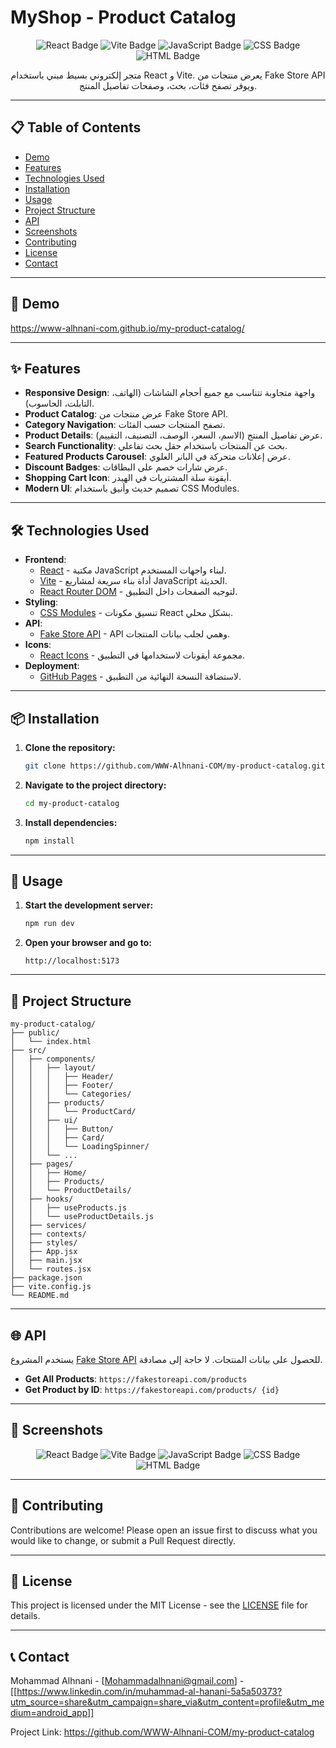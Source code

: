 
# MyShop - Product Catalog

<p align="center">
 <img src="https://img.shields.io/badge/React-20232A?style=for-the-badge&logo=react&logoColor=61DAFB" alt="React Badge">
  <img src="https://img.shields.io/badge/Vite-646CFF?style=for-the-badge&logo=vite&logoColor=white" alt="Vite Badge">
  <img src="https://img.shields.io/badge/JavaScript-F7DF1E?style=for-the-badge&logo=javascript&logoColor=black" alt="JavaScript Badge">
  <img src="https://img.shields.io/badge/CSS3-1572B6?style=for-the-badge&logo=css3&logoColor=white" alt="CSS Badge">
  <img src="https://img.shields.io/badge/HTML5-E34F26?style=for-the-badge&logo=html5&logoColor=white" alt="HTML Badge">
</p>
<p align="center">
  متجر إلكتروني بسيط مبني باستخدام React و Vite. يعرض منتجات من Fake Store API ويوفر تصفح فئات، بحث، وصفحات تفاصيل المنتج.
</p>



---

## 📋 Table of Contents

- [Demo](#-demo)
- [Features](#-features)
- [Technologies Used](#-technologies-used)
- [Installation](#-installation)
- [Usage](#-usage)
- [Project Structure](#-project-structure)
- [API](#-api)
- [Screenshots](#-screenshots)
- [Contributing](#-contributing)
- [License](#-license)
- [Contact](#-contact)

---

## 🚀 Demo

[https://www-alhnani-com.github.io/my-product-catalog/ ]([https://www-alhnani-com.github.io/my-product-catalog/](https://my-product-catalog-ten.vercel.app/) )

---

## ✨ Features

- **Responsive Design**: واجهة متجاوبة تتناسب مع جميع أحجام الشاشات (الهاتف، التابلت، الحاسوب).
- **Product Catalog**: عرض منتجات من Fake Store API.
- **Category Navigation**: تصفح المنتجات حسب الفئات.
- **Product Details**: عرض تفاصيل المنتج (الاسم، السعر، الوصف، التصنيف، التقييم).
- **Search Functionality**: بحث عن المنتجات باستخدام حقل بحث تفاعلي.
- **Featured Products Carousel**: عرض إعلانات متحركة في البانر العلوي.
- **Discount Badges**: عرض شارات خصم على البطاقات.
- **Shopping Cart Icon**: أيقونة سلة المشتريات في الهيدر.
- **Modern UI**: تصميم حديث وأنيق باستخدام CSS Modules.

---

## 🛠 Technologies Used

- **Frontend**:
  - [React](https://reactjs.org/ ) - مكتبة JavaScript لبناء واجهات المستخدم.
  - [Vite](https://vitejs.dev/ ) - أداة بناء سريعة لمشاريع JavaScript الحديثة.
  - [React Router DOM](https://reactrouter.com/ ) - لتوجيه الصفحات داخل التطبيق.
- **Styling**:
  - [CSS Modules](https://github.com/css-modules/css-modules ) - تنسيق مكونات React بشكل محلي.
- **API**:
  - [Fake Store API](https://fakestoreapi.com/ ) - API وهمي لجلب بيانات المنتجات.
- **Icons**:
  - [React Icons](https://react-icons.github.io/react-icons/ ) - مجموعة أيقونات لاستخدامها في التطبيق.
- **Deployment**:
  - [GitHub Pages](https://pages.github.com/ ) - لاستضافة النسخة النهائية من التطبيق.

---

## 📦 Installation

1. **Clone the repository:**

   ```bash
   git clone https://github.com/WWW-Alhnani-COM/my-product-catalog.git 
   ```

2. **Navigate to the project directory:**

   ```bash
   cd my-product-catalog
   ```

3. **Install dependencies:**

   ```bash
   npm install
   ```

---

## 🧪 Usage

1. **Start the development server:**

   ```bash
   npm run dev
   ```

2. **Open your browser and go to:**

   ```
   http://localhost:5173
   ```

---

## 📁 Project Structure

```
my-product-catalog/
├── public/
│   └── index.html
├── src/
│   ├── components/
│   │   ├── layout/
│   │   │   ├── Header/
│   │   │   ├── Footer/
│   │   │   └── Categories/
│   │   ├── products/
│   │   │   └── ProductCard/
│   │   ├── ui/
│   │   │   ├── Button/
│   │   │   ├── Card/
│   │   │   └── LoadingSpinner/
│   │   └── ...
│   ├── pages/
│   │   ├── Home/
│   │   ├── Products/
│   │   └── ProductDetails/
│   ├── hooks/
│   │   ├── useProducts.js
│   │   └── useProductDetails.js
│   ├── services/
│   ├── contexts/
│   ├── styles/
│   ├── App.jsx
│   ├── main.jsx
│   └── routes.jsx
├── package.json
├── vite.config.js
└── README.md
```

---

## 🌐 API

يستخدم المشروع [Fake Store API](https://fakestoreapi.com/ ) للحصول على بيانات المنتجات. لا حاجة إلى مصادقة.

- **Get All Products**: `https://fakestoreapi.com/products `
- **Get Product by ID**: `https://fakestoreapi.com/products/ {id}`

---

## 📸 Screenshots

<!-- قم بتحميل الصور إلى مجلد مثل 'docs/screenshots/' داخل مستودعك على GitHub -->
<!-- ثم استخدم روابط GitHub المباشرة للصور -->

<p align="center">
 <img src="https://img.shields.io/badge/React-20232A?style=for-the-badge&logo=react&logoColor=61DAFB" alt="React Badge">
  <img src="https://img.shields.io/badge/Vite-646CFF?style=for-the-badge&logo=vite&logoColor=white" alt="Vite Badge">
  <img src="https://img.shields.io/badge/JavaScript-F7DF1E?style=for-the-badge&logo=javascript&logoColor=black" alt="JavaScript Badge">
  <img src="https://img.shields.io/badge/CSS3-1572B6?style=for-the-badge&logo=css3&logoColor=white" alt="CSS Badge">
  <img src="https://img.shields.io/badge/HTML5-E34F26?style=for-the-badge&logo=html5&logoColor=white" alt="HTML Badge">


</p>

---

## 🤝 Contributing

Contributions are welcome! Please open an issue first to discuss what you would like to change, or submit a Pull Request directly.

---

## 📄 License

This project is licensed under the MIT License - see the [LICENSE](LICENSE) file for details.

---

## 📞 Contact

Mohammad Alhnani - [Mohammadalhnani@gmail.com] - [[https://www.linkedin.com/in/muhammad-al-hanani-5a5a50373?utm_source=share&utm_campaign=share_via&utm_content=profile&utm_medium=android_app]]

Project Link: [https://github.com/WWW-Alhnani-COM/my-product-catalog ](https://github.com/WWW-Alhnani-COM/my-product-catalog )

```
